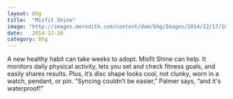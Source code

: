 ```yaml
---
layout: bhg
title:  "Misfit Shine"
image: "http://images.meredith.com/content/dam/bhg/Images/2014/12/17/102336933.jpg.rendition.largest.jpg"
date:   2014-12-28
category: bhg
---
```

A new healthy habit can take weeks to adopt. Misfit Shine can help. It monitors daily physical activity, lets you set and check fitness goals, and easily shares results. Plus, it’s disc shape looks cool, not clunky, worn in a watch, pendant, or pin. “Syncing couldn’t be easier,” Palmer says, “and it's waterproof!”